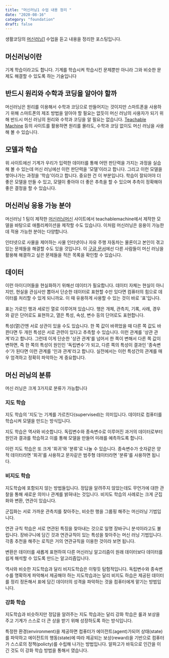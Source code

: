 ```yaml
---
title: "머신러닝1 수업 내용 정리 "
date: "2020-08-16"
category: "foundation"
draft: false
---
```


생활코딩의 [머신러닝1](https://opentutorials.org/module/4916) 수업을 듣고 내용을 정리한 포스팅입니다.

## 머신러닝이란

기계 학습이라고도 합니다. 기계를 학습시켜 학습시킨 문제뿐만 아니라 그와 비슷한 문제도 해결할 수 있도록 하는 기술입니다

## 반드시 원리와 수학과 코딩을 알아야 할까

머신러닝은 원리를 이용해서 수학과 코딩으로 만들어지는 것이지만 스마트폰을 사용하기 위해 스마트폰의 제조 방법을 알아야 할 필요는 없듯이 머신 러닝의 사용자가 되기 위해 반드시 머신 러닝의 원리와 수학과 코딩을 알 필요는 없습니다. [Teachable Machine](https://teachablemachine.withgoogle.com/) 등의 사이트를 활용하면 원리를 몰라도, 수학과 코딩 없이도 머신 러닝을 사용해 볼 수 있습니다.

## 모델과 학습

위 사이트에선 기계가 우리가 입력한 데이터를 통해 어떤 판단력을 가지는 과정을 실습해 볼 수 있는데 머신 러닝에선 이런 판단력을 '모델'이라고 합니다. 그리고 이런 모델을 쌓아나가는 과정을 '학습'이라고 합니다. 중요한 건 이 부분입니다. 학습이 잘되어야 더 좋은 모델을 만들 수 있고, 모델이 좋아야 더 좋은 추측을 할 수 있으며 추측이 정확해야 좋은 결정을 할 수 있습니다.

## 머신러닝 응용 가능 분야

머신러닝 1 팀이 제작한 [머신러닝머신](https://ml-app.yah.ac/) 사이트에서 teachablemachine에서 제작한 모델을 바탕으로 애플리케이션을 제작할 수도 있습니다. 이처럼 머신러닝은 응용이 가능한데 적용 가능한 분야는 다양합니다.

인터넷으로 사물을 제어하는 사물 인터넷이나 자유 주행 자동차는 물론이고 본인이 겪고 있는 문제들을 해결할 수도 있을 것입니다. 이 [구글 문서](https://docs.google.com/spreadsheets/d/1mdCb-xRYBAsAOeiC7miyQgcMqVzCpg_67OmfdGRvVAY/edit#gid=1139916340)에선 다른 사람들이 머신 러닝을 활용해 해결하고 싶은 문제들을 적은 목록을 확인할 수 있습니다.

## 데이터

이런 아이디어들을 현실화하기 위해선 데이터가 필요합니다. 데이터 자체는 현실이 아니지만, 현실을 관심사만 뽑아서 단순한 데이터로 표현할 수만 있다면 컴퓨터의 힘으로 데이터를 처리할 수 있게 되니까요. 이 때 유용하게 사용할 수 있는 것이 바로 '표'입니다.

표는 가로인 행과 세로인 열로 이루어져 있습니다. 행은 개체, 관측치, 기록, 사례, 경우와 같은 단어로도 표현하고, 열은 특성, 속성, 변수 등의 단어로도 표현합니다.

특성(열)간엔 서로 상관이 있을 수도 있습니다. 한 쪽 값이 바뀌었을 때 다른 쪽 값도 바뀐다면 두 개읜 특성은 서로 관련이 있다고 추측할 수 있습니다. 이런 관계를 '상관 관계'라고 합니다. 그런데 이게 단순한 '상관 관계'를 넘어서 한 쪽이 변해서 다른 쪽 값이 변하면, 즉 한 쪽의 특성이 원인인 '독립변수'가 되고, 다른 쪽의 특성이 결과인 '종속변수'가 된다면 이런 관계를 '인과 관계'라고 합니다. 실전에서는 이런 특성간의 관계를 매우 엄격하고 정확히 파악하는 게 중요합니다.

## 머신 러닝의 분류

머신 러닝은 크게 3가지로 분류가 가능합니다

### 지도 학습

지도 학습의 '지도'는 기계를 가르친다(supervised)는 의미입니다. 데이터로 컴퓨터를 학습시켜 모델을 만드는 방식입니다.

지도 학습은 역사와 비슷합니다. 독립변수와 종속변수로 이루어진 과거의 데이터로부터 원인과 결과를 학습하고 이를 통해 모델을 만들어 미래를 예측하도록 합니다.

이런 지도 학습은 또 크게 '회귀'와 '분류'로 나눌 수 있습니다. 종속변수가 숫자같은 양적 데이터라면 '회귀'를 사용하고 문자같은 범주형 데이터라면 '분류'를 사용하면 됩니다.

### 비지도 학습

지도학습에 포함되지 않는 방법들입니다. 정답을 알려주지 않았는데도 무언가에 대한 관찰을 통해 새로운 의미나 관계를 밝혀내는 것입니다. 비지도 학습의 사례로는 크게 군집화와 변환, 연관이 있습니다.

군집화는 서로 가까운 관측치를 찾아주는, 비슷한 행을 그룹핑 해주는 머신러닝 기법입니다.

연관 규칙 학습은 서로 연관된 특징을 찾아내는 것으로 일명 장바구니 분석이라고도 불립니다. 장바구니에 담긴 것과 연관규칙이 있는 특성을 찾아주는 머신 러닝 기법입니다. 각종 추천을 해주는 로직은 거의 연관규칙을 이용한 것이라 보면 됩니다.

변환은 데이터를 새롭게 표현하여 다른 머신러닝 알고리즘이 원래 데이터보다 데이터를 쉽게 해석할 수 있도록 만드는 알고리즘입니다.

역사와 비슷한 지도학습과 달리 비지도학습은 이렇듯 탐험적입니다. 독립변수와 종속변수를 명확하게 파악해서 제공해야 하는 지도학습과는 달리 비지도 하습은 제공된 데이터를 정리 정돈해서 표에 담긴 데이터의 성격을 파악하는 것을 컴퓨터에게 맡기는 방법입니다.

### 강화 학습

지도학습과 비슷하지만 정답을 알려주는 지도 학습과는 달리 강화 학습은 룰과 보상을 주고 기계가 스스로 더 큰 상을 받기 위해 성장하도록 하는 방식입니다.

특정한 환경(environment)을 제공하면 컴퓨터가 에이전트(agent)가되어 상태(state)를 파악하고 에이전트의 행동(state)에 따라 제공되는 보상(reward)을 기반으로 컴퓨터가 스스로의 정책(policty)를 수립해 나가는 방법입니다. 알파고가 바둑으로 인간을 이긴 것도 이 강화 학습 방법을 통해서 였습니다.
